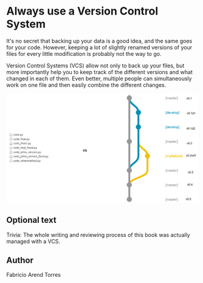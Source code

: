<!-- BEGIN TITLE -->
# Always use a Version Control System
<!-- END TITLE -->

<!-- BEGIN BODY -->
It's no secret that backing up your data is a good idea, and the same goes for your code. 
However, keeping a lot of slightly renamed versions of your files for every little modification is probably not the way to go.

Version Control Systems (VCS) allow not only to back up your files, 
but more importantly help you to keep track of the different versions and what changed in each of them. 
Even better, multiple people can simultaneously work on one file and then easily combine the different changes.
<!-- END BODY -->

![VCS](../images/image-076-VCS.png)

## Optional text
<!-- BEGIN OPTIONAL -->
Trivia: The whole writing and reviewing process of this book was actually managed with a VCS.
<!-- END OPTIONAL -->



## Author
<!-- BEGIN AUTHOR -->
Fabricio Arend Torres
<!-- END AUTHOR -->
